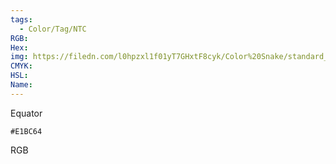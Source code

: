 ```yaml
---
tags:
  - Color/Tag/NTC
RGB:
Hex:
img: https://filedn.com/l0hpzxl1f01yT7GHxtF8cyk/Color%20Snake/standard_csv_to_svg/E1BC64.svg
CMYK:
HSL:
Name:
---
```

Equator
```palette
#E1BC64
```
RGB
